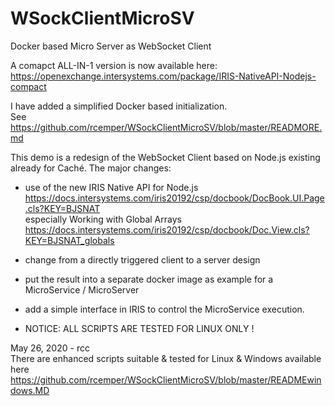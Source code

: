 # WSockClientMicroSV
Docker based Micro Server as WebSocket Client  

A comapct ALL-IN-1 version is now available here:  
https://openexchange.intersystems.com/package/IRIS-NativeAPI-Nodejs-compact

I have added a simplified Docker based initialization.  
See https://github.com/rcemper/WSockClientMicroSV/blob/master/READMORE.md   

This demo is a redesign of the WebSocket Client based on Node.js existing already for Caché.
The major changes:  
- use of the new IRIS Native API for Node.js   
https://docs.intersystems.com/iris20192/csp/docbook/DocBook.UI.Page.cls?KEY=BJSNAT  
    especially Working with Global Arrays  
https://docs.intersystems.com/iris20192/csp/docbook/Doc.View.cls?KEY=BJSNAT_globals  
- change from a directly triggered client to a server design  
- put the result into a separate docker image as example for a MicroService / MicroServer  
- add a simple interface in IRIS to control the MicroService execution.  


- NOTICE: ALL SCRIPTS ARE TESTED FOR LINUX ONLY !

May 26, 2020 - rcc   
There are enhanced scripts suitable & tested for Linux & Windows available here   
https://github.com/rcemper/WSockClientMicroSV/blob/master/READMEwindows.MD
